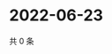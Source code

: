 # 2022-06-23

共 0 条

<!-- BEGIN WEIBO -->
<!-- 最后更新时间 Thu Jun 23 2022 17:00:47 GMT+0800 (China Standard Time) -->

<!-- END WEIBO -->
